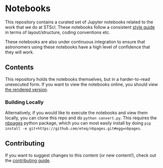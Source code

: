 # Notebooks

This repository contains a curated set of Jupyter notebooks related to the work that we do at STScI. These notebooks follow a consistent [style guide]( https://github.com/spacetelescope/style-guides/issues/2) in terms of layout/structure, coding conventions etc.

These notebooks are also under continuous integration to ensure that astronomers using these notebooks have a high level of confidence that they will work.

## Contents

This repository holds the notebooks themselves, but in a harder-to-read unexecuted form. If you want to view the notebooks online, you should view [the rendered version](https://spacetelescope.github.io/notebooks).

### Building Locally

Alternatively, if you would like to execute the notebooks and view them locally, you can clone this repo and do ``python convert.py``. This requires the [nbpages](https://github.com/eteq/nbpages) python package, which you can most easily install by doing ``pip install -e git+https://github.com/eteq/nbpages.git#egg=nbpages``.

## Contributing

If you want to suggest changes to this content (or new content!), check out the [contributing guide](CONTRIBUTING.md).

